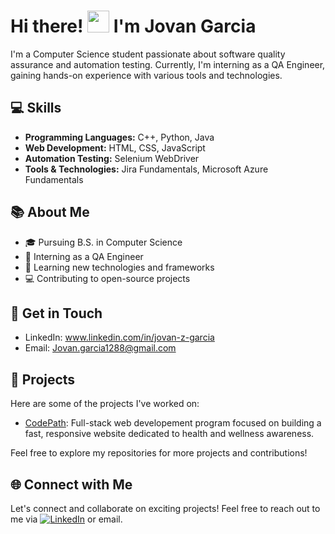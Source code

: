 <!-- Replace the placeholders with your actual information -->

# Hi there! <img src="https://github.com/TheDudeThatCode/TheDudeThatCode/blob/master/Assets/Hi.gif" width="35" /> I'm Jovan Garcia

I'm a Computer Science student passionate about software quality assurance and automation testing. Currently, I'm interning as a QA Engineer, gaining hands-on experience with various tools and technologies.

## 💻 Skills

- **Programming Languages:** C++, Python, Java
- **Web Development:** HTML, CSS, JavaScript
- **Automation Testing:** Selenium WebDriver
- **Tools & Technologies:** Jira Fundamentals, Microsoft Azure Fundamentals

## 📚 About Me

- 🎓 Pursuing B.S. in Computer Science 
- 💼 Interning as a QA Engineer
- 🌱 Learning new technologies and frameworks
- 💻 Contributing to open-source projects

## 📧 Get in Touch

- LinkedIn: www.linkedin.com/in/jovan-z-garcia
- Email: Jovan.garcia1288@gmail.com

## 🚀 Projects

Here are some of the projects I've worked on:

- [CodePath](https://826c10f3-c27f-4843-9df2-ea833c795d9a-00-2lois0qru9u4r.picard.replit.dev/): Full-stack web developement program focused on building a fast, responsive website dedicated to health and wellness awareness. 

Feel free to explore my repositories for more projects and contributions!

## 🌐 Connect with Me

Let's connect and collaborate on exciting projects! Feel free to reach out to me via <a href="https://www.linkedin.com/in/jovan-z-garcia" target="_blank"><img alt="LinkedIn" src="https://img.shields.io/badge/linkedin-%230077B5.svg?&style=for-the-badge&logo=linkedin&logoColor=white" /></a> or email.

<!-- Add any additional sections or content as needed -->

